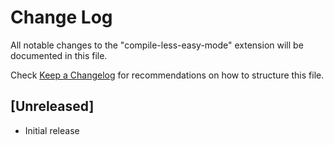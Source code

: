 # Change Log

All notable changes to the "compile-less-easy-mode" extension will be documented in this file.

Check [Keep a Changelog](http://keepachangelog.com/) for recommendations on how to structure this file.

## [Unreleased]

- Initial release